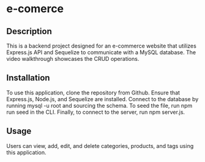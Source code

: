 # e-comerce


## Description
This is a backend project designed for an e-commerce website that utilizes Express.js API and Sequelize to communicate with a MySQL database. The video walkthrough showcases the CRUD operations.



## Installation
To use this application, clone the repository from Github. Ensure that Express.js, Node.js, and Sequelize are installed. Connect to the database by running mysql -u root and sourcing the schema. To seed the file, run npm run seed in the CLI. Finally, to connect to the server, run npm server.js.



## Usage
Users can view, add, edit, and delete categories, products, and tags using this application.